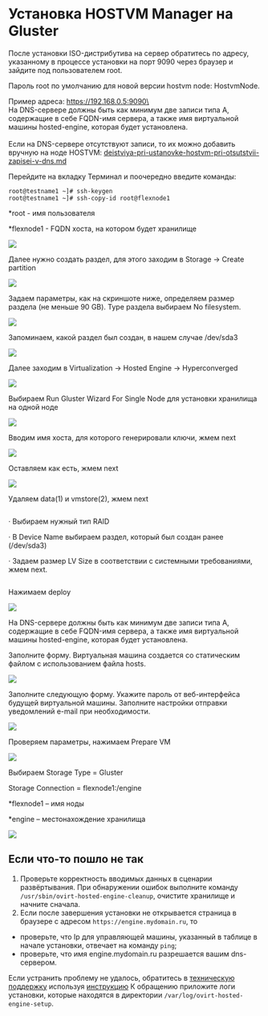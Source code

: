 # Установка HOSTVM Manager на Gluster

После установки ISO-дистрибутива на сервер обратитесь по адресу, указанному в процессе установки на порт 9090 через браузер и зайдите под пользователем root.

Пароль root по умолчанию для новой версии hostvm node: HostvmNode.

Пример адреса: https://192.168.0.5:9090\
\
На DNS-сервере должны быть как минимум две записи типа A, содержащие в себе FQDN-имя сервера, а также имя виртуальной машины hosted-engine, которая будет установлена.\
\
Если на DNS-сервере отсутствуют записи, то их можно добавить вручную на ноде HOSTVM: [deistviya-pri-ustanovke-hostvm-pri-otsutstvii-zapisei-v-dns.md](../../deistviya-pri-ustanovke-hostvm-pri-otsutstvii-zapisei-v-dns.md "mention")

Перейдите на вкладку Терминал и поочередно введите команды:

```
root@testname1 ~]# ssh-keygen
root@testname1 ~]# ssh-copy-id root@flexnode1
```

\*root - имя пользователя

\*flexnode1 - FQDN хоста, на котором будет хранилище

![](<../../../../.gitbook/assets/image (40).png>)

Далее нужно создать раздел, для этого заходим в Storage -> Create partition

![](<../../../../.gitbook/assets/image (3) (1).png>)

Задаем параметры, как на скриншоте ниже, определяем размер раздела (не меньше 90 GB). Type раздела выбираем No filesystem.

![](<../../../../.gitbook/assets/image (2) (2) (1).png>)

Запоминаем, какой раздел был создан, в нашем случае /dev/sda3

![](<../../../../.gitbook/assets/image (52).png>)

Далее заходим в Virtualization -> Hosted Engine -> Hyperconverged

![](<../../../../.gitbook/assets/image (35).png>)

Выбираем Run Gluster Wizard For Single Node для установки хранилища на одной ноде

![](<../../../../.gitbook/assets/image (42) (1).png>)

Вводим имя хоста, для которого генерировали ключи, жмем next

![](<../../../../.gitbook/assets/image (32).png>)

Оставляем как есть, жмем next

![](<../../../../.gitbook/assets/image (44) (1) (1).png>)

Удаляем data(1) и vmstore(2), жмем next

<figure><img src="../../../../.gitbook/assets/1.png" alt=""><figcaption></figcaption></figure>

·         Выбираем нужный тип RAID

·         В Device Name выбираем раздел, который был создан ранее (/dev/sda3)

·         Задаем размер LV Size в соответствии с системными требованиями, жмем next.

<figure><img src="../../../../.gitbook/assets/3.png" alt=""><figcaption></figcaption></figure>

Нажимаем deploy

![](<../../../../.gitbook/assets/image (38) (1).png>)

На DNS-сервере должны быть как минимум две записи типа A, содержащие в себе FQDN-имя сервера, а также имя виртуальной машины hosted-engine, которая будет установлена.

Заполните форму. Виртуальная машина создается со статическим файлом с использованием файла hosts.

![](<../../../../.gitbook/assets/image (31).png>)

Заполните следующую форму. Укажите пароль от веб-интерфейса будущей виртуальной машины. Заполните настройки отправки уведомлений e-mail при необходимости.

![](<../../../../.gitbook/assets/image (39) (1).png>)

Проверяем параметры, нажимаем Prepare VM

![](<../../../../.gitbook/assets/image (43) (1).png>)

Выбираем Storage Type = Gluster

Storage Connection = flexnode1:/engine

\*flexnode1 – имя ноды

\*engine – местонахождение хранилища

![](<../../../../.gitbook/assets/image (46) (1).png>)

## Если что-то пошло не так

1. Проверьте корректность вводимых данных в сценарии развёртывания. При обнаружении ошибок выполните команду `/usr/sbin/ovirt-hosted-engine-cleanup`, очистите хранилище и начните сначала.
2. Если после завершения установки не открывается страница в браузере с адресом `https://engine.mydomain.ru`, то

* проверьте, что Ip для управляющей машины, указанный в таблице в начале установки, отвечает на команду `ping`;
* проверьте, что имя engine.mydomain.ru разрешается вашим dns-сервером.

Если устранить проблему не удалось, обратитесь в [техническую поддержку](https://lk.pvhostvm.ru/) используя [инструкцию](https://lk.pvhostvm.ru/) К обращению приложите логи установки, которые находятся в директории `/var/log/ovirt-hosted-engine-setup`.
